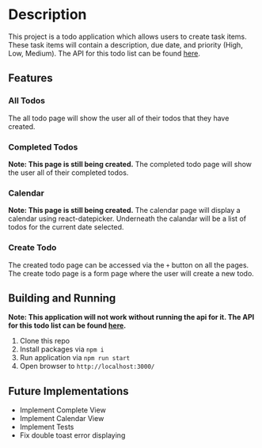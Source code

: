 # Description

This project is a todo application which allows users to create task items. These task items will contain a description, due date, and priority (High, Low, Medium). The API for this todo list can be found [here](https://github.com/brandiwerner/todo-api).

## Features

### All Todos

The all todo page will show the user all of their todos that they have created.

### Completed Todos

**Note: This page is still being created.**
The completed todo page will show the user all of their completed todos.

### Calendar

**Note: This page is still being created.**
The calendar page will display a calendar using react-datepicker. Underneath the calandar will be a list of todos for the current date selected.

### Create Todo

The created todo page can be accessed via the `+` button on all the pages. The create todo page is a form page where the user will create a new todo.

## Building and Running

**Note: This application will not work without running the api for it. The API for this todo list can be found [here](https://github.com/brandiwerner/todo-api).**
1. Clone this repo
2. Install packages via `npm i`
3. Run application via `npm run start`
4. Open browser to `http://localhost:3000/`

## Future Implementations

* Implement Complete View
* Implement Calendar View
* Implement Tests
* Fix double toast error displaying